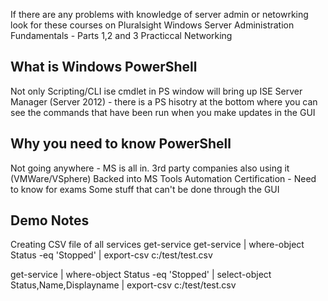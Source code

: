 If there are any problems with knowledge of server admin or netowrking look for these courses on Pluralsight
    Windows Server Administration Fundamentals - Parts 1,2 and 3
    Practiccal Networking

## What is Windows PowerShell
Not only Scripting/CLI
ise cmdlet in PS window will bring up ISE
Server Manager (Server 2012) - there is a PS hisotry at the bottom where you can see the commands that have been run when you make updates in the GUI

## Why you need to know PowerShell
Not going anywhere - MS is all in. 3rd party companies also using it (VMWare/VSphere)
Backed into MS Tools
Automation
Certification - Need to know for exams
Some stuff that can't be done through the GUI

## Demo Notes
Creating CSV file of all services
get-service
get-service | where-object Status -eq 'Stopped' | export-csv c:/test/test.csv

get-service | where-object Status -eq 'Stopped' | select-object Status,Name,Displayname | export-csv c:/test/test.csv
